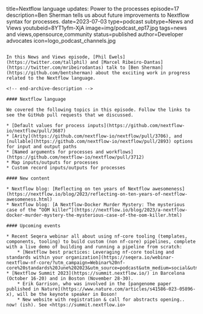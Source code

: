 title=Nextflow language updates: Power to the processes
episode=17
description=Ben Sherman tells us about future improvements to Nextflow syntax for processes.
date=2023-07-03
type=podcast
subtype=News and Views
youtubeid=8YT1yfm-XjA
image=img/podcast_ep17.jpg
tags=news and views,opensource,community
status=published
author=Developer advocates
icon=logo_podcast_channels.jpg
~~~~~~

In this News and Views episode, [Phil Ewels](https://twitter.com/tallphil) and [Marcel Ribeiro-Dantas](https://twitter.com/mribeirodantas) talk to [Ben Sherman](https://github.com/bentsherman) about the exciting work in progress related to the Nextflow language.

<!-- end-archive-description -->

#### Nextflow language

We covered the following topics in this episode. Follow the links to see the GitHub pull requests that we discussed.

* [Default values for process inputs](https://github.com/nextflow-io/nextflow/pull/3687)
* [Arity](https://github.com/nextflow-io/nextflow/pull/3706), and [nullable](https://github.com/nextflow-io/nextflow/pull/2893) options for input and output paths
* [Named arguments for processes and workflows](https://github.com/nextflow-io/nextflow/pull/3712)
* Map inputs/outputs for processes
* Custom record inputs/outputs for processes

#### New content

* Nextflow blog: [Reflecting on ten years of Nextflow awesomeness](https://nextflow.io/blog/2023/reflecting-on-ten-years-of-nextflow-awesomeness.html)
* Nextflow blog: [A Nextflow-Docker Murder Mystery: The mysterious case of the “OOM killer”](https://nextflow.io/blog/2023/a-nextflow-docker-murder-mystery-the-mysterious-case-of-the-oom-killer.html)

#### Upcoming events

* Recent Seqera webinar all about using nf-core tooling (templates, components, tooling) to build custom (non nf-core) pipelines, complete with a live demo of building and running a pipeline from scratch:
    * [Nextflow best practices: Leveraging nf-core tooling and standards within your organization](https://seqera.io/webinar-nextflow-nf-core/?utm_campaign=Webinar%20nf-core%20standards%20June%202023&utm_source=podcast&utm_medium=social&utm_content=phil)
* [Nextflow Summit 2023](https://summit.nextflow.io/) in Barcelona (October 16-20) and in Boston (November 28-30).
    * Erik Garrison, who was involved in the [pangenome paper published in Nature](https://www.nature.com/articles/s41586-023-05896-x), will be the keynote speaker in Boson!
    * New website with registration & call for abstracts opening.. now! (ish). See <https://summit.nextflow.io>

